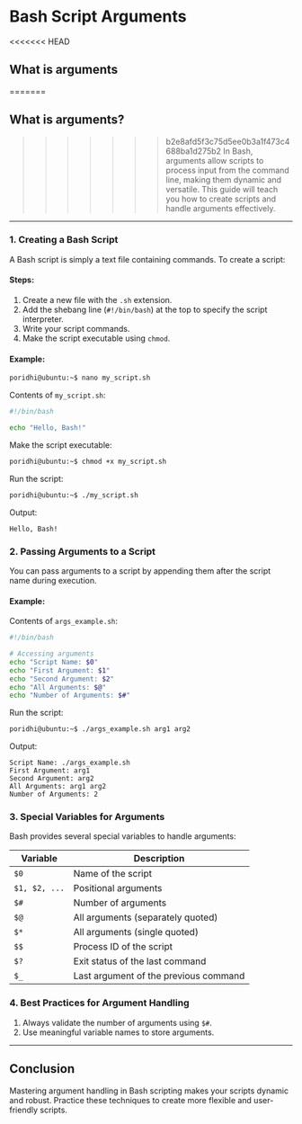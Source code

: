 # Bash Script Arguments

<<<<<<< HEAD
## What is arguments
=======
## What is arguments?
>>>>>>> b2e8afd5f3c75d5ee0b3a1f473c4688ba1d275b2
In Bash, arguments allow scripts to process input from the command line, making them dynamic and versatile. This guide will teach you how to create scripts and handle arguments effectively.

---

### 1. Creating a Bash Script
A Bash script is simply a text file containing commands. To create a script:

#### Steps:
1. Create a new file with the `.sh` extension.
2. Add the shebang line (`#!/bin/bash`) at the top to specify the script interpreter.
3. Write your script commands.
4. Make the script executable using `chmod`.

#### Example:
```bash
poridhi@ubuntu:~$ nano my_script.sh
```
Contents of `my_script.sh`:
```bash
#!/bin/bash

echo "Hello, Bash!"
```
Make the script executable:
```bash
poridhi@ubuntu:~$ chmod +x my_script.sh
```
Run the script:
```bash
poridhi@ubuntu:~$ ./my_script.sh
```
Output:
```
Hello, Bash!
```



### 2. Passing Arguments to a Script
You can pass arguments to a script by appending them after the script name during execution.

#### Example:
Contents of `args_example.sh`:
```bash
#!/bin/bash

# Accessing arguments
echo "Script Name: $0"
echo "First Argument: $1"
echo "Second Argument: $2"
echo "All Arguments: $@"
echo "Number of Arguments: $#"
```
Run the script:
```bash
poridhi@ubuntu:~$ ./args_example.sh arg1 arg2
```
Output:
```
Script Name: ./args_example.sh
First Argument: arg1
Second Argument: arg2
All Arguments: arg1 arg2
Number of Arguments: 2
```



### 3. Special Variables for Arguments
Bash provides several special variables to handle arguments:

| Variable | Description |
|----------|-------------|
| `$0`     | Name of the script |
| `$1, $2, ...` | Positional arguments |
| `$#`     | Number of arguments |
| `$@`     | All arguments (separately quoted) |
| `$*`     | All arguments (single quoted) |
| `$$`     | Process ID of the script |
| `$?`     | Exit status of the last command |
| `$_`     | Last argument of the previous command |



### 4. Best Practices for Argument Handling
1. Always validate the number of arguments using `$#`.
2. Use meaningful variable names to store arguments.

---

## Conclusion
Mastering argument handling in Bash scripting makes your scripts dynamic and robust. Practice these techniques to create more flexible and user-friendly scripts.
